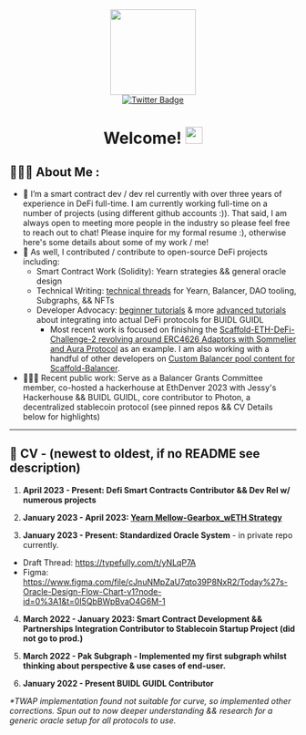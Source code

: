 <div id="header" align="center">
  <img src="https://media.giphy.com/media/mCRJDo24UvJMA/giphy.gif" width="150"/>

<div id="badges">

  <a href="https://twitter.com/steve0xp">
    <img src="https://img.shields.io/badge/Twitter-blue?style=for-the-badge&logo=twitter&logoColor=white" alt="Twitter Badge"/>
  </a>
</div>

<h1>
  Welcome!
  <img src="https://media.giphy.com/media/hvRJCLFzcasrR4ia7z/giphy.gif" width="30px"/>
</h1>
</div>

## 🙋🏻‍♂️ About Me :

- 🔭 I’m a smart contract dev / dev rel currently with over three years of experience in DeFi full-time. I am currently working full-time on a number of projects (using different github accounts :)). That said, I am always open to meeting more people in the industry so please feel free to reach out to chat! Please inquire for my formal resume :), otherwise here's some details about some of my work / me!
- 🌱 As well, I contributed / contribute to open-source DeFi projects including: 
   - Smart Contract Work (Solidity): Yearn strategies && general oracle design
   - Technical Writing: [technical threads](https://typefully.com/t/T3CNVzI) for Yearn, Balancer, DAO tooling, Subgraphs, && NFTs
   - Developer Advocacy: [beginner tutorials](https://github.com/scaffold-eth/scaffold-eth-challenges/tree/challenge-4-dex) & more [advanced tutorials](https://github.com/scaffold-eth/Scaffold-ETH-DeFi-Challenges/tree/challenge-1-simple-yearn-strategy) about integrating into actual DeFi protocols for BUIDL GUIDL
      - Most recent work is focused on finishing the [Scaffold-ETH-DeFi-Challenge-2 revolving around ERC4626 Adaptors with Sommelier and Aura Protocol](https://github.com/scaffold-eth/Scaffold-ETH-DeFi-Challenges/tree/challenge-2-sommelier-erc4626-adaptor) as an example. I am also working with a handful of other developers on [Custom Balancer pool content for Scaffold-Balancer](https://medium.com/@BalancerGrants/buidlguidl-are-developing-a-how-to-for-balancer-custom-pools-from-scaffold-eth-afd7b6a55d03).  
- 👨🏻‍💻 Recent public work: Serve as a Balancer Grants Committee member, co-hosted a hackerhouse at EthDenver 2023 with Jessy's Hackerhouse && BUIDL GUIDL, core contributor to Photon, a decentralized stablecoin protocol (see pinned repos && CV Details below for highlights) 

---
## 📜 CV - (newest to oldest, if no README see description)

1. **April 2023 - Present: Defi Smart Contracts Contributor && Dev Rel w/ numerous projects**

2. **January 2023 - April 2023: [Yearn Mellow-Gearbox_wETH Strategy](https://github.com/steve0xp/yearn_mellow-gearbox-strategy)**

3. **January 2023 - Present: Standardized Oracle System** - in private repo currently. 
  - Draft Thread: https://typefully.com/t/yNLqP7A
  - Figma: https://www.figma.com/file/cJnuNMpZaU7qto39P8NxR2/Today%27s-Oracle-Design-Flow-Chart-v1?node-id=0%3A1&t=0I5QbBWpBvaO4G6M-1

4. **March 2022 - January 2023: Smart Contract Development && Partnerships Integration Contributor to Stablecoin Startup Project (did not go to prod.)**
      
5. **March 2022 - Pak Subgraph - Implemented my first subgraph whilst thinking about perspective & use cases of end-user.**
  
6. **January 2022 - Present BUIDL GUIDL Contributor**

  _*TWAP implementation found not suitable for curve, so implemented other corrections. Spun out to now deeper understanding && research for a generic oracle setup for all protocols to use._
